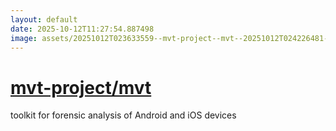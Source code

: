 ```yaml
---
layout: default
date: 2025-10-12T11:27:54.887498
image: assets/20251012T023633559--mvt-project--mvt--20251012T024226481--cropped.png
---
```


# [mvt-project/mvt](https://github.com/mvt-project/mvt)

toolkit for forensic analysis of Android and iOS devices
